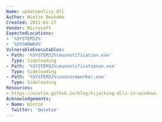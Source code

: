 ```yaml
---
Name: updatepolicy.dll
Author: Wietze Beukema
Created: 2021-02-27
Vendor: Microsoft
ExpectedLocations:
- '%SYSTEM32%'
- '%SYSWOW64%'
VulnerableExecutables:
- Path: '%SYSTEM32%\musnotification.exe'
  Type: Sideloading
- Path: '%SYSTEM32%\musnotificationux.exe'
  Type: Sideloading
- Path: '%SYSTEM32%\usocoreworker.exe'
  Type: Sideloading
Resources:
- https://wietze.github.io/blog/hijacking-dlls-in-windows
Acknowledgements:
- Name: Wietze
  Twitter: '@wietze'
---
```


